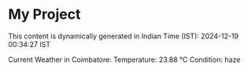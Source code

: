 # My Project

This content is dynamically generated in Indian Time (IST): 2024-12-19 00:34:27 IST


Current Weather in Coimbatore:
Temperature: 23.88 °C
Condition: haze

